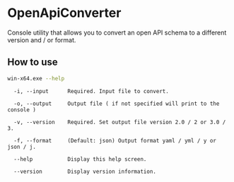 # OpenApiConverter
Console utility that allows you to convert an open API schema to a different version and / or format.

## How to use

```bash
win-x64.exe --help
```

```
  -i, --input      Required. Input file to convert.

  -o, --output     Output file ( if not specified will print to the console )

  -v, --version    Required. Set output file version 2.0 / 2 or 3.0 / 3.

  -f, --format     (Default: json) Output format yaml / yml / y or json / j.

  --help           Display this help screen.

  --version        Display version information.
```
